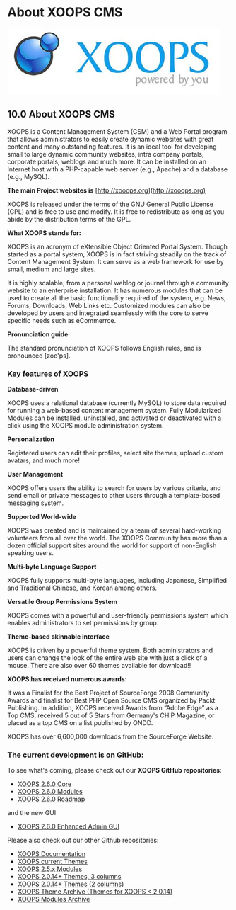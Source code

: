 # About XOOPS CMS

![](../.gitbook/assets/logoxoops.jpg)

## 10.0 About XOOPS CMS

XOOPS is a Content Management System \(CSM\) and a Web Portal program that allows administrators to easily create dynamic websites with great content and many outstanding features. It is an ideal tool for developing small to large dynamic community websites, intra company portals, corporate portals, weblogs and much more. It can be installed on an Internet host with a PHP-capable web server \(e.g., Apache\) and a database \(e.g., MySQL\).

**The main Project websites is** [http://xooops.org](http://xooops.org)

XOOPS is released under the terms of the GNU General Public License \(GPL\) and is free to use and modify. It is free to redistribute as long as you abide by the distribution terms of the GPL.

**What XOOPS stands for:**

XOOPS is an acronym of eXtensible Object Oriented Portal System. Though started as a portal system, XOOPS is in fact striving steadily on the track of Content Management System. It can serve as a web framework for use by small, medium and large sites.

It is highly scalable, from a personal weblog or journal through a community website to an enterprise installation. It has numerous modules that can be used to create all the basic functionality required of the system, e.g. News, Forums, Downloads, Web Links etc. Customized modules can also be developed by users and integrated seamlessly with the core to serve specific needs such as eCommerrce.

**Pronunciation guide**

The standard pronunciation of XOOPS follows English rules, and is pronounced \[zoo'ps\].

### **Key features of XOOPS**

**Database-driven**

XOOPS uses a relational database \(currently MySQL\) to store data required for running a web-based content management system. Fully Modularized Modules can be installed, uninstalled, and activated or deactivated with a click using the XOOPS module administration system.

**Personalization**

Registered users can edit their profiles, select site themes, upload custom avatars, and much more!

**User Management**

XOOPS offers users the ability to search for users by various criteria, and send email or private messages to other users through a template-based messaging system.

**Supported World-wide**

XOOPS was created and is maintained by a team of several hard-working volunteers from all over the world. The XOOPS Community has more than a dozen official support sites around the world for support of non-English speaking users.

**Multi-byte Language Support**

XOOPS fully supports multi-byte languages, including Japanese, Simplified and Traditional Chinese, and Korean among others.

**Versatile Group Permissions System**

XOOPS comes with a powerful and user-friendly permissions system which enables administrators to set permissions by group.

**Theme-based skinnable interface**

XOOPS is driven by a powerful theme system. Both administrators and users can change the look of the entire web site with just a click of a mouse. There are also over 60 themes available for download!!

**XOOPS has received numerous awards:**

It was a Finalist for the Best Project of SourceForge 2008 Community Awards and finalist for Best PHP Open Source CMS organized by Packt Publishing. In addition, XOOPS received Awards from “Adobe Edge” as a Top CMS, received 5 out of 5 Stars from Germany's CHIP Magazine, or placed as a top CMS on a list published by ONDD.

XOOPS has over 6,600,000 downloads from the SourceForge Website.

### **The current development is on GitHub:**

To see what's coming, please check out our **XOOPS GitHub repositories**:

* [XOOPS 2.6.0 Core](https://github.com/XOOPS)
* [XOOPS 2.6.0 Modules](https://github.com/XoopsModules26x)
* [XOOPS 2.6.0 Roadmap](https://github.com/XOOPS/XoopsCore/labels/roadmap)

and the new GUI:

* [XOOPS 2.6.0 Enhanced Admin GUI](https://github.com/XOOPS/XoopsCore/issues/252)

Please also check out our other Github repositories:

* [XOOPS Documentation](https://github.com/XoopsDocs)
* [XOOPS current Themes](https://github.com/XoopsThemes)
* [XOOPS 2.5.x Modules](https://github.com/XoopsModules25x)
* [XOOPS 2.0.14+ Themes, 3 columns](https://github.com/XoopsThemes25xArchive-3col)
* [XOOPS 2.0.14+ Themes \(2 columns\)](https://github.com/XoopsThemes25xArchive-2col)
* [XOOPS Theme Archive \(Themes for XOOPS &lt; 2.0.14\)](https://github.com/XoopsThemesArchive)
* [XOOPS Modules Archive](https://github.com/XoopsModulesArchive)

